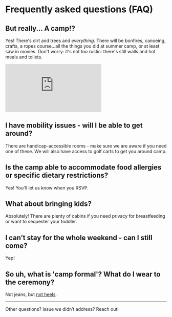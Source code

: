 # Frequently asked questions (FAQ)

## But really... A camp!?

Yes! There's dirt and trees and _everything_. There will be bonfires, canoeing, crafts, a ropes course...all the things you did at summer camp, or at least saw in movies. Don't worry: it's not _too_ rustic: there's still walls and hot meals and toilets.

<div class="row">
<div class="col-md-8">
<div class="embed-responsive embed-responsive-16by9">
<iframe class="video" type="text/html" src="https://www.youtube.com/embed/yz6gtTrzZzA?mute=1" frameborder="0" title="Flythrough video of Camp Timber Tops"></iframe>
</div>
</div>
</div>

## I have mobility issues - will I be able to get around?

There are handicap-accessible rooms - make sure we are aware if you need one of these. We will also have access to golf carts to get you around camp.

## Is the camp able to accommodate food allergies or specific dietary restrictions?

Yes! You'll let us know when you RSVP.

## What about bringing kids?

Absolutely! There are plenty of cabins if you need privacy for breastfeeding or want to sequester your toddler.

## I can’t stay for the whole weekend - can I still come?

Yep!

## So uh, what is 'camp formal'? What do I wear to the ceremony?

Not jeans, but [not heels]({{site.baseurl}}/#what-not-to-bring).

---

Other questions? Issue we didn’t address? Reach out!
